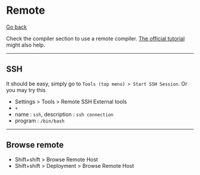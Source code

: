 # Remote

[Go back](../../../../_kmp/_archives/tools/jetbrains/index.md#clion)

Check the compiler section to use a remote compiler. [The official tutorial](https://www.jetbrains.com/help/clion/remote-projects-support.html) might also help.

<hr class="sl">

## SSH

It should be easy, simply go to `Tools (top menu) > Start SSH Session`. Or you may try this

* Settings > Tools > Remote SSH External tools
* `+`
* name : `ssh`, description : `ssh connection`
* program : `/bin/bash`

<hr class="sr">

## Browse remote

* Shift+shift > Browse Remote Host
* Shift+shift > Deployment > Browse Remote Host